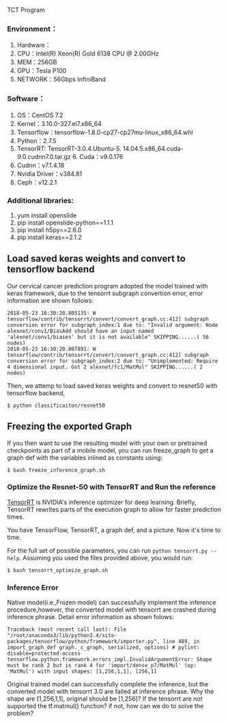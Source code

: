 TCT Program<br>

### Environment：
1. Hardware：
2. CPU：Intel(R) Xeon(R) Gold 6138 CPU @ 2.00GHz
3. MEM：256GB
4. GPU：Tesla P100
5. NETWORK：56Gbps InfiniBand

### Software：
1. OS：CentOS 7.2
2. Kernel：3.10.0-327.el7.x86_64
3. Tensorflow：tensorflow-1.8.0-cp27-cp27mu-linux_x86_64.whl
4. Python：2.7.5                                                                       
5. TensorRT: TensorRT-3.0.4.Ubuntu-5. 14.04.5.x86_64.cuda-9.0.cudnn7.0.tar.gz                                                 6. Cuda：v9.0.176
7. Cudnn：v7.1.4.18
8. Nvidia Driver：v384.81
9. Ceph：v12.2.1

### Additional libraries:
  1. yum install openslide<br>
  2. pip install openslide-python==1.1.1<br>
  3. pip install h5py==2.6.0<br>
  4. pip install keras==2.1.2<br>

## Load saved keras weights and convert to tensorflow backend
Our cervical cancer prediction program adopted the model trained with keras framework, due to the tensorrt subgraph convertion error, error information are shown follows:
```
2018-05-23 16:30:20.805135: W tensorflow/contrib/tensorrt/convert/convert_graph.cc:412] subgraph conversion error for subgraph_index:1 due to: "Invalid argument: Node alexnet/conv1/BiasAdd should have an input named 'alexnet/conv1/biases' but it is not available" SKIPPING......( 56 nodes)
2018-05-23 16:30:20.807891: W tensorflow/contrib/tensorrt/convert/convert_graph.cc:412] subgraph conversion error for subgraph_index:2 due to: "Unimplemented: Require 4 dimensional input. Got 2 alexnet/fc1/MatMul" SKIPPING......( 2 nodes)
```
Then, we attemp to load saved keras weights and convert to resnet50 with tensorflow backend,
```shell
$ python classificaiton/resnet50
```

## Freezing the exported Graph
If you then want to use the resulting model with your own or pretrained
checkpoints as part of a mobile model, you can run freeze_graph to get a graph
def with the variables inlined as constants using:

```shell
$ bash freeze_inference_graph.sh
```

### Optimize the Resnet-50 with TensorRT and Run the reference

[TensorRT](https://developer.nvidia.com/tensorrt) is NVIDIA's inference
optimizer for deep learning. Briefly, TensorRT rewrites parts of the
execution graph to allow for faster prediction times.

You have TensorFlow, TensorRT, a graph def, and a picture.
Now it's time to time.

For the full set of possible parameters, you can run
`python tensorrt.py --help`. Assuming you used the files provided above,
you would run:

```shell
$ bash tensorrt_optimize_graph.sh
```

### Inference Error
Native model(i.e.,Frozen model) can successfully implement the inference procedure,however, the converted model with tensorrt are crashed during inference phrase. Detail error information as shown folows:
```
Traceback (most recent call last): File "/root/anaconda3/lib/python3.4/site-packages/tensorflow/python/framework/importer.py", line 489, in import_graph_def graph._c_graph, serialized, options) # pylint: disable=protected-access tensorflow.python.framework.errors_impl.InvalidArgumentError: Shape must be rank 2 but is rank 4 for 'import/dense_p7/MatMul' (op: 'MatMul') with input shapes: [1,256,1,1], [256,1]
```

Original trained model can successfully complete the inference, but the converted model with tensorrt 3.0 are failed at inference phrase. Why the shape are [1,256,1,1], original should be [1,256]? If the tensorrt are not supported the tf.matmul() function? if not, how can we do to solve the problem?
